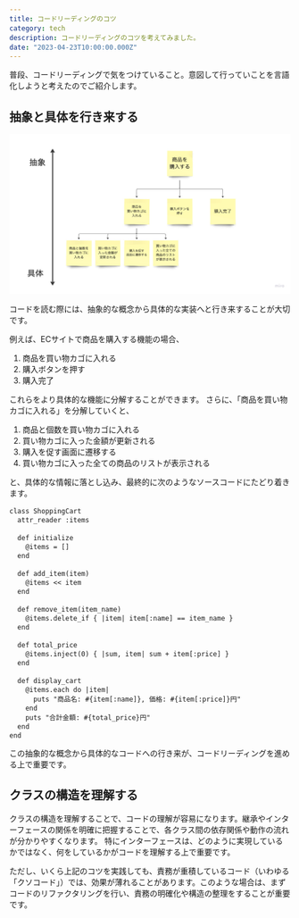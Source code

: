 ```yaml
---
title: コードリーディングのコツ
category: tech
description: コードリーディングのコツを考えてみました。
date: "2023-04-23T10:00:00.000Z"
---
```



普段、コードリーディングで気をつけていること。意図して行っていことを言語化しようと考えたのでご紹介します。


## 抽象と具体を行き来する

<img src="./image1.jpg" alt="" />

コードを読む際には、抽象的な概念から具体的な実装へと行き来することが大切です。

例えば、ECサイトで商品を購入する機能の場合、

1. 商品を買い物カゴに入れる
2. 購入ボタンを押す
3. 購入完了

これらをより具体的な機能に分解することができます。
さらに、「商品を買い物カゴに入れる」を分解していくと、

1. 商品と個数を買い物カゴに入れる
2. 買い物カゴに入った金額が更新される
3. 購入を促す画面に遷移する
4. 買い物カゴに入った全ての商品のリストが表示される

と、具体的な情報に落とし込み、最終的に次のようなソースコードにたどり着きます。

```
class ShoppingCart
  attr_reader :items

  def initialize
    @items = []
  end

  def add_item(item)
    @items << item
  end

  def remove_item(item_name)
    @items.delete_if { |item| item[:name] == item_name }
  end

  def total_price
    @items.inject(0) { |sum, item| sum + item[:price] }
  end

  def display_cart
    @items.each do |item|
      puts "商品名: #{item[:name]}, 価格: #{item[:price]}円"
    end
    puts "合計金額: #{total_price}円"
  end
end
```

この抽象的な概念から具体的なコードへの行き来が、コードリーディングを進める上で重要です。


## クラスの構造を理解する

クラスの構造を理解することで、コードの理解が容易になります。継承やインターフェースの関係を明確に把握することで、各クラス間の依存関係や動作の流れが分かりやすくなります。
特にインターフェースは、どのように実現しているかではなく、何をしているかがコードを理解する上で重要です。

ただし、いくら上記のコツを実践しても、責務が重積しているコード（いわゆる「クソコード」）では、効果が薄れることがあります。このような場合は、まずコードのリファクタリングを行い、責務の明確化や構造の整理をすることが重要です。

